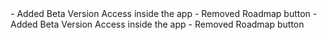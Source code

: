 <en-US>
- Added Beta Version Access inside the app
- Removed Roadmap button
</en-US>
<pt-BR>
- Added Beta Version Access inside the app
- Removed Roadmap button
</pt-BR>